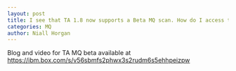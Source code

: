 ```yaml
---
layout: post
title: I see that TA 1.8 now supports a Beta MQ scan. How do I access this?
categories: MQ
author: Niall Horgan
---
```

Blog and video for TA MQ beta available at https://ibm.box.com/s/v56sbmfs2phwx3s2rudm6s5ehhpeizpw

